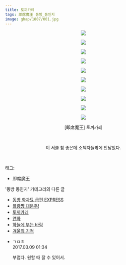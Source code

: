 ```yaml
---
title: 토끼카레
tags: 即席魔王 동방_동인지
image: ghap/1807/001.jpg
---
```

<div class="article">
<p style="text-align: center; clear: none; float: none;"><img src="{{ site.nasurl }}/ghap/1807/001.jpg"/></p>
<p style="text-align: center; clear: none; float: none;"><img src="{{ site.nasurl }}/ghap/1807/002.jpg"/></p>
<p style="text-align: center; clear: none; float: none;"><img src="{{ site.nasurl }}/ghap/1807/003.jpg"/></p>
<p style="text-align: center; clear: none; float: none;"><img src="{{ site.nasurl }}/ghap/1807/004.jpg"/></p>
<p style="text-align: center; clear: none; float: none;"><img src="{{ site.nasurl }}/ghap/1807/005.jpg"/></p>
<p style="text-align: center; clear: none; float: none;"><img src="{{ site.nasurl }}/ghap/1807/006.jpg"/></p>
<p style="text-align: center; clear: none; float: none;"><img src="{{ site.nasurl }}/ghap/1807/007.jpg"/></p>
<p style="text-align: center; clear: none; float: none;"><img src="{{ site.nasurl }}/ghap/1807/008.jpg"/></p>
<p style="text-align: center; clear: none; float: none;"><img src="{{ site.nasurl }}/ghap/1807/009.jpg"/></p>
<p style="text-align: center; clear: none; float: none;"><img src="{{ site.nasurl }}/ghap/1807/010.jpg"/></p>
<p style="text-align: center; clear: none; float: none;">[即席魔王] 토끼카레</p>
<p style="text-align: center; clear: none; float: none;"><br/></p>
<p style="text-align: center; clear: none; float: none;">이 서클 참 좋은데 소책자들밖에 안남았다.</p>
<p><br/></p>
</div><div class="tagTrail">
<p>태그: </p>
<ul>
<li>即席魔王</li>
</ul>
</div><div class="another">
<p>'동방 동인지' 카테고리의 다른 글</p>
<ul>
<li><a href="/2016-08-24-ghap_1809">동방 화차묘 급편 EXPRESS</a></li>
<li><a href="/2016-08-24-ghap_1808">플랑쨩 대분주!</a></li>
<li><a href="/2016-08-24-ghap_1807">토끼카레</a></li>
<li><a href="/2016-08-24-ghap_1806">연화</a></li>
<li><a href="/2016-08-24-ghap_1805">하늘에 부는 바람</a></li>
<li><a href="/2016-08-24-ghap_1804">겨울의 기적</a></li>
</ul>
</div><div class="cb_module cb_fluid">
<div class="cb_wrt cb_profile">
<div class="comment">
<ul>
<li class="cb_thumb_off" id="comment14934624">
<div class="cb_comment_area">
<div class="cb_info_area">
<div class="cb_section">
<span class="cb_nick_name">ㄱㅁㅎ</span>
</div>
<div class="cb_section">
<span class="cb_date">2017.03.09 01:34 </span>
</div>
</div>
<div class="cb_dsc_comment">
<p class="cb_dsc">
											부럽다. 원할 때 잘 수 있어서.
										</p>
</div>
</div></li>
</ul>
</div>
</div><!-- commentList close -->
</div>